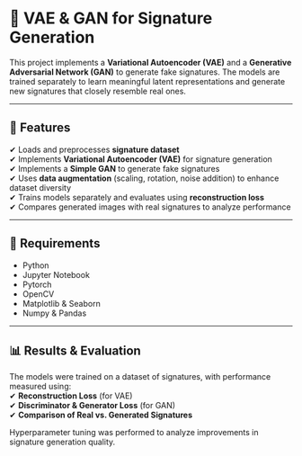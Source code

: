 # 📝 VAE & GAN for Signature Generation  

This project implements a **Variational Autoencoder (VAE)** and a **Generative Adversarial Network (GAN)** to generate fake signatures. 
The models are trained separately to learn meaningful latent representations and generate new signatures that closely resemble real ones.  

---

## 🚀 **Features**  
✔ Loads and preprocesses **signature dataset**  
✔ Implements **Variational Autoencoder (VAE)** for signature generation  
✔ Implements a **Simple GAN** to generate fake signatures  
✔ Uses **data augmentation** (scaling, rotation, noise addition) to enhance dataset diversity  
✔ Trains models separately and evaluates using **reconstruction loss**  
✔ Compares generated images with real signatures to analyze performance  

---

## 🔧 **Requirements**  
- Python  
- Jupyter Notebook  
- Pytorch
- OpenCV  
- Matplotlib & Seaborn  
- Numpy & Pandas  

---

## 📊 **Results & Evaluation**  
The models were trained on a dataset of signatures, with performance measured using:  
✔ **Reconstruction Loss** (for VAE)  
✔ **Discriminator & Generator Loss** (for GAN)  
✔ **Comparison of Real vs. Generated Signatures**  

Hyperparameter tuning was performed to analyze improvements in signature generation quality.  

